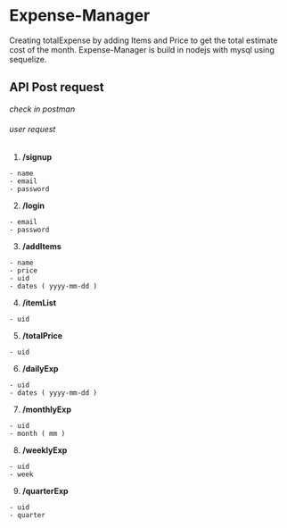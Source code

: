 # Expense-Manager
Creating totalExpense by adding Items and Price to get the total estimate cost of the month. Expense-Manager is build in nodejs with mysql using sequelize.

## API Post request 
*check in postman*
###### user request 

1. **/signup**
```
- name 
- email 
- password
```
2. **/login**
```
- email
- password
```        
3. **/addItems**
```
- name
- price
- uid
- dates ( yyyy-mm-dd )
```
4. **/itemList**
```
- uid
```
5. **/totalPrice**
```
- uid
```
6. **/dailyExp**
```
- uid
- dates ( yyyy-mm-dd )
```
7. **/monthlyExp**
```
- uid
- month ( mm )
```
8. **/weeklyExp**
```
- uid
- week
```
9. **/quarterExp**
```
- uid 
- quarter
```
